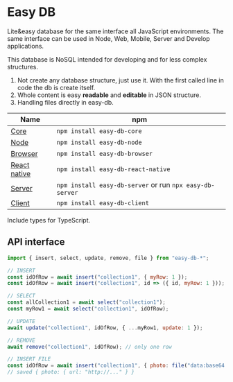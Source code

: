 # Easy DB

Lite&easy database for the same interface all JavaScript environments.
The same interface can be used in Node, Web, Mobile, Server and Develop applications.

This database is NoSQL intended for developing and for less complex structures.
1. Not create any database structure, just use it. With the first called line in code the db is create itself.
2. Whole content is easy **readable** and **editable** in JSON structure.
3. Handling files directly in easy-db.

| Name                                                                                   | npm                                                       |
|----------------------------------------------------------------------------------------|-----------------------------------------------------------|
| [Core](https://github.com/ingSlonik/easy-db/tree/master/packages/core)                 | `npm install easy-db-core`                                |
| [Node](https://github.com/ingSlonik/easy-db/tree/master/packages/node)                 | `npm install easy-db-node`                                |
| [Browser](https://github.com/ingSlonik/easy-db/tree/master/packages/browser)           | `npm install easy-db-browser`                             |
| [React native](https://github.com/ingSlonik/easy-db/tree/master/packages/react-native) | `npm install easy-db-react-native`                        |
| [Server](https://github.com/ingSlonik/easy-db/tree/master/packages/server)             | `npm install easy-db-server` or run `npx easy-db-server`  |
| [Client](https://github.com/ingSlonik/easy-db/tree/master/packages/clinet)             | `npm install easy-db-client`                              |

Include types for TypeScript.

## API interface

```js
import { insert, select, update, remove, file } from "easy-db-*";

// INSERT
const idOfRow = await insert("collection1", { myRow: 1 });
const idOfRow = await insert("collection1", id => ({ id, myRow: 1 }));

// SELECT
const allCollection1 = await select("collection1");
const myRow1 = await select("collection1", idOfRow);

// UPDATE
await update("collection1", idOfRow, { ...myRow1, update: 1 });

// REMOVE
await remove("collection1", idOfRow); // only one row

// INSERT FILE
const idOfRow = await insert("collection1", { photo: file("data:base64...") });
// saved { photo: { url: "http://..." } }
```
